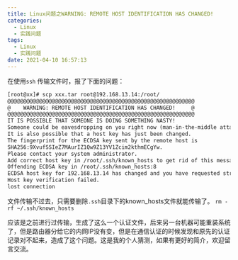 ```yaml
---
title: Linux问题之WARNING: REMOTE HOST IDENTIFICATION HAS CHANGED!
categories:
  - Linux
  - 实践问题
tags:
  - Linux
  - 实践问题
date: 2021-04-10 16:57:13
---
```


在使用`ssh` 传输文件时，报了下面的问题：

```txt
[root@xx]# scp xxx.tar root@192.168.13.14:/root/
@@@@@@@@@@@@@@@@@@@@@@@@@@@@@@@@@@@@@@@@@@@@@@@@@@@@@@@@@@@
@    WARNING: REMOTE HOST IDENTIFICATION HAS CHANGED!     @
@@@@@@@@@@@@@@@@@@@@@@@@@@@@@@@@@@@@@@@@@@@@@@@@@@@@@@@@@@@
IT IS POSSIBLE THAT SOMEONE IS DOING SOMETHING NASTY!
Someone could be eavesdropping on you right now (man-in-the-middle attack)!
It is also possible that a host key has just been changed.
The fingerprint for the ECDSA key sent by the remote host is
SHA256:9XvufSSIeZ7MAurIZ1Qw9Z13YV1Zcim2kthmECgYw.
Please contact your system administrator.
Add correct host key in /root/.ssh/known_hosts to get rid of this message.
Offending ECDSA key in /root/.ssh/known_hosts:8
ECDSA host key for 192.168.13.14 has changed and you have requested strict checking.
Host key verification failed.
lost connection
```

文件传输不过去，只需要删除`.ssh`目录下的known_hosts文件就能传输了。
`rm -rf ~/.ssh/known_hosts`

应该是之前进行过传输，生成了这么一个认证文件，后来另一台机器可能重装系统了，但是路由器分给它的内网IP没有变，但是在通信认证的时候发现和原先的认证记录对不起来，造成了这个问题。这是我的个人猜测，如果有更好的简介，欢迎留言交流。


